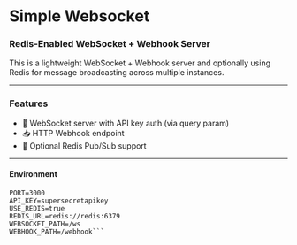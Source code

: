 # Simple Websocket
### Redis-Enabled WebSocket + Webhook Server

This is a lightweight WebSocket + Webhook server and optionally using Redis for message broadcasting across multiple instances.

---

### Features
- 🔌 WebSocket server with API key auth (via query param)
- 📥 HTTP Webhook endpoint
- 🔁 Optional Redis Pub/Sub support

---
#### Environment
```
PORT=3000
API_KEY=supersecretapikey
USE_REDIS=true
REDIS_URL=redis://redis:6379
WEBSOCKET_PATH=/ws
WEBHOOK_PATH=/webhook```

